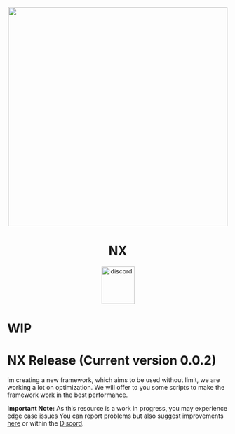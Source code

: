 <div align="center">
    <img width="500" src="https://media.discordapp.net/attachments/974776745670606898/1001137762763800676/logo.png?width=512&height=320" />
</div>

<h1 align="center">NX</h1>

<div align="center">

<a href="https://discord.com/invite/VQjzMmT7zu" target="_blank" rel="noreferrer"><img src="https://upload.wikimedia.org/wikipedia/fr/thumb/4/4f/Discord_Logo_sans_texte.svg/1818px-Discord_Logo_sans_texte.svg.png" width="75" height="85" alt="discord" /></a>

</div>

# WIP

# NX Release (Current version 0.0.2)

im creating a new framework, which aims to be used without limit, we are working a lot on optimization. We will offer to you some scripts to make the framework work in the best performance.

**Important Note:** As this resource is a work in progress, you may experience edge case issues
You can report problems but also suggest improvements [here](https://github.com/niiyy/NX/issues) or within the [Discord](https://discord.com/invite/VQjzMmT7zu).
